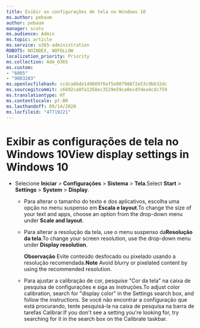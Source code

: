 ```yaml
---
title: Exibir as configurações de tela no Windows 10
ms.author: pebaum
author: pebaum
manager: scotv
ms.audience: Admin
ms.topic: article
ms.service: o365-administration
ROBOTS: NOINDEX, NOFOLLOW
localization_priority: Priority
ms.collection: Adm_O365
ms.custom:
- "6005"
- "9003203"
ms.openlocfilehash: ccdca6bde14980970af5e00798872e53c9b632dc
ms.sourcegitcommit: c6692ce0fa1358ec3529e59ca0ecdfdea4cdc759
ms.translationtype: HT
ms.contentlocale: pt-BR
ms.lasthandoff: 09/14/2020
ms.locfileid: "47719221"
---
```

# <a name="view-display-settings-in-windows-10"></a><span data-ttu-id="89c9c-102">Exibir as configurações de tela no Windows 10</span><span class="sxs-lookup"><span data-stu-id="89c9c-102">View display settings in Windows 10</span></span>

- <span data-ttu-id="89c9c-103">Selecione **Iniciar**  > **Configurações**  > **Sistema** > **Tela**.</span><span class="sxs-lookup"><span data-stu-id="89c9c-103">Select **Start**  > **Settings**  > **System** > **Display**.</span></span>
    -  <span data-ttu-id="89c9c-104">Para alterar o tamanho do texto e dos aplicativos, escolha uma opção no menu suspenso em **Escala e layout**.</span><span class="sxs-lookup"><span data-stu-id="89c9c-104">To change the size of your text and apps, choose an option from the drop-down menu under  **Scale and layout**.</span></span>
    - <span data-ttu-id="89c9c-105">Para alterar a resolução da tela, use o menu suspenso da**Resolução da tela**.</span><span class="sxs-lookup"><span data-stu-id="89c9c-105">To change your screen resolution, use the drop-down menu under **Display resolution**.</span></span>
     
      <span data-ttu-id="89c9c-106">**Observação** Evite conteúdo desfocado ou pixelado usando a resolução recomendada.</span><span class="sxs-lookup"><span data-stu-id="89c9c-106">**Note** Avoid blurry or pixelated content by using the recommended resolution.</span></span>
    - <span data-ttu-id="89c9c-107">Para ajustar a calibração de cor, pesquise "Cor da tela" na caixa de pesquisa de configurações e siga as instruções.</span><span class="sxs-lookup"><span data-stu-id="89c9c-107">To adjust color calibration, search for "display color" in the Settings search box, and follow the instructions.</span></span> <span data-ttu-id="89c9c-108">Se você não encontrar a configuração que está procurando, tente pesquisá-la na caixa de pesquisa na barra de tarefas Calibrar.</span><span class="sxs-lookup"><span data-stu-id="89c9c-108">If you don't see a setting you're looking for, try searching for it in the search box on the Calibrate taskbar.</span></span>